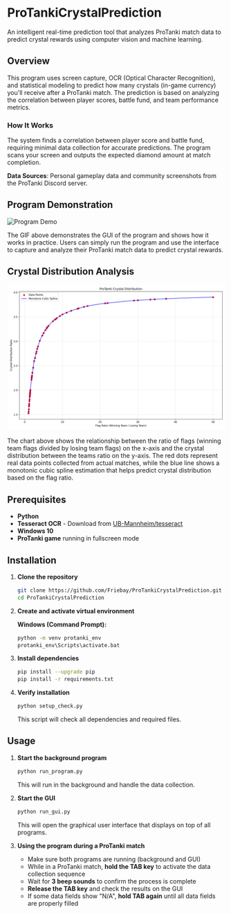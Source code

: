 # ProTankiCrystalPrediction

An intelligent real-time prediction tool that analyzes ProTanki match data to predict crystal rewards using computer vision and machine learning.

## Overview

This program uses screen capture, OCR (Optical Character Recognition), and statistical modeling to predict how many crystals (in-game currency) you'll receive after a ProTanki match. The prediction is based on analyzing the correlation between player scores, battle fund, and team performance metrics.

### How It Works

The system finds a correlation between player score and battle fund, requiring minimal data collection for accurate predictions. The program scans your screen and outputs the expected diamond amount at match completion.

**Data Sources**: Personal gameplay data and community screenshots from the ProTanki Discord server.


## Program Demonstration

![Program Demo](demonstration.gif)

The GIF above demonstrates the GUI of the program and shows how it works in practice. Users can simply run the program and use the interface to capture and analyze their ProTanki match data to predict crystal rewards.

## Crystal Distribution Analysis

![Crystal Distribution](crystal_distribution.png)

The chart above shows the relationship between the ratio of flags (winning team flags divided by losing team flags) on the x-axis and the crystal distribution between the teams ratio on the y-axis. The red dots represent real data points collected from actual matches, while the blue line shows a monotonic cubic spline estimation that helps predict crystal distribution based on the flag ratio.

## Prerequisites

- **Python**
- **Tesseract OCR** - Download from [UB-Mannheim/tesseract](https://github.com/UB-Mannheim/tesseract/wiki)
- **Windows 10**
- **ProTanki game** running in fullscreen mode

## Installation

1. **Clone the repository**
   ```bash
   git clone https://github.com/Friebay/ProTankiCrystalPrediction.git
   cd ProTankiCrystalPrediction
   ```

2. **Create and activate virtual environment**
   
   **Windows (Command Prompt):**
   ```cmd
   python -m venv protanki_env
   protanki_env\Scripts\activate.bat
   ```

3. **Install dependencies**
   ```bash
   pip install --upgrade pip
   pip install -r requirements.txt
   ```

4. **Verify installation**
   ```bash
   python setup_check.py
   ```
   This script will check all dependencies and required files.

## Usage

1. **Start the background program**
   ```bash
   python run_program.py
   ```
   This will run in the background and handle the data collection.

2. **Start the GUI**
   ```bash
   python run_gui.py
   ```
   This will open the graphical user interface that displays on top of all programs.

3. **Using the program during a ProTanki match**
   - Make sure both programs are running (background and GUI)
   - While in a ProTanki match, **hold the TAB key** to activate the data collection sequence
   - Wait for **3 beep sounds** to confirm the process is complete
   - **Release the TAB key** and check the results on the GUI
   - If some data fields show "N/A", **hold TAB again** until all data fields are properly filled